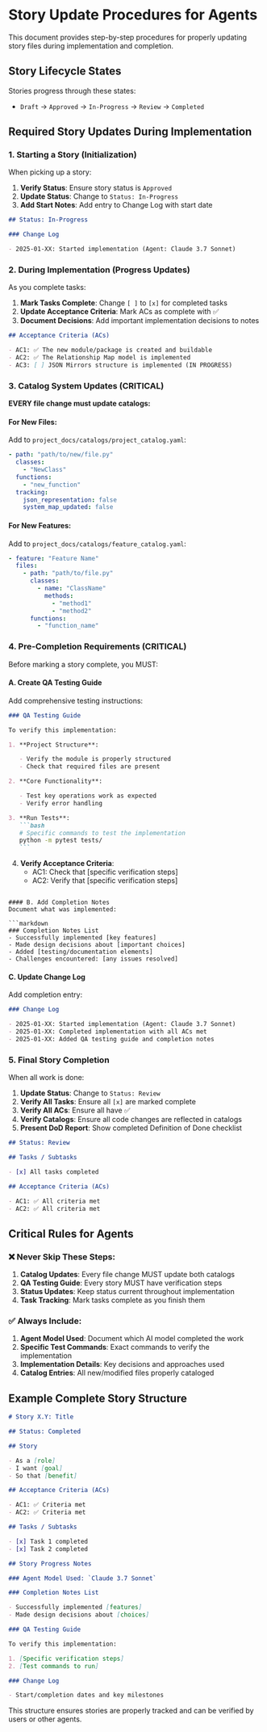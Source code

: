 # Story Update Procedures for Agents

This document provides step-by-step procedures for properly updating story files during implementation and completion.

## Story Lifecycle States

Stories progress through these states:

- `Draft` → `Approved` → `In-Progress` → `Review` → `Completed`

## Required Story Updates During Implementation

### 1. Starting a Story (Initialization)

When picking up a story:

1. **Verify Status**: Ensure story status is `Approved`
2. **Update Status**: Change to `Status: In-Progress`
3. **Add Start Notes**: Add entry to Change Log with start date

```markdown
## Status: In-Progress

### Change Log

- 2025-01-XX: Started implementation (Agent: Claude 3.7 Sonnet)
```

### 2. During Implementation (Progress Updates)

As you complete tasks:

1. **Mark Tasks Complete**: Change `[ ]` to `[x]` for completed tasks
2. **Update Acceptance Criteria**: Mark ACs as complete with ✅
3. **Document Decisions**: Add important implementation decisions to notes

```markdown
## Acceptance Criteria (ACs)

- AC1: ✅ The new module/package is created and buildable
- AC2: ✅ The Relationship Map model is implemented
- AC3: [ ] JSON Mirrors structure is implemented (IN PROGRESS)
```

### 3. Catalog System Updates (CRITICAL)

**EVERY file change must update catalogs:**

#### For New Files:

Add to `project_docs/catalogs/project_catalog.yaml`:

```yaml
- path: "path/to/new/file.py"
  classes:
    - "NewClass"
  functions:
    - "new_function"
  tracking:
    json_representation: false
    system_map_updated: false
```

#### For New Features:

Add to `project_docs/catalogs/feature_catalog.yaml`:

```yaml
- feature: "Feature Name"
  files:
    - path: "path/to/file.py"
      classes:
        - name: "ClassName"
          methods:
            - "method1"
            - "method2"
      functions:
        - "function_name"
```

### 4. Pre-Completion Requirements (CRITICAL)

Before marking a story complete, you MUST:

#### A. Create QA Testing Guide

Add comprehensive testing instructions:

````markdown
### QA Testing Guide

To verify this implementation:

1. **Project Structure**:

   - Verify the module is properly structured
   - Check that required files are present

2. **Core Functionality**:

   - Test key operations work as expected
   - Verify error handling

3. **Run Tests**:
   ```bash
   # Specific commands to test the implementation
   python -m pytest tests/
   ```
````

4. **Verify Acceptance Criteria**:
   - AC1: Check that [specific verification steps]
   - AC2: Verify that [specific verification steps]

````

#### B. Add Completion Notes
Document what was implemented:

```markdown
### Completion Notes List
- Successfully implemented [key features]
- Made design decisions about [important choices]
- Added [testing/documentation elements]
- Challenges encountered: [any issues resolved]
````

#### C. Update Change Log

Add completion entry:

```markdown
### Change Log

- 2025-01-XX: Started implementation (Agent: Claude 3.7 Sonnet)
- 2025-01-XX: Completed implementation with all ACs met
- 2025-01-XX: Added QA testing guide and completion notes
```

### 5. Final Story Completion

When all work is done:

1. **Update Status**: Change to `Status: Review`
2. **Verify All Tasks**: Ensure all `[x]` are marked complete
3. **Verify All ACs**: Ensure all have ✅
4. **Verify Catalogs**: Ensure all code changes are reflected in catalogs
5. **Present DoD Report**: Show completed Definition of Done checklist

```markdown
## Status: Review

## Tasks / Subtasks

- [x] All tasks completed

## Acceptance Criteria (ACs)

- AC1: ✅ All criteria met
- AC2: ✅ All criteria met
```

## Critical Rules for Agents

### ❌ Never Skip These Steps:

1. **Catalog Updates**: Every file change MUST update both catalogs
2. **QA Testing Guide**: Every story MUST have verification steps
3. **Status Updates**: Keep status current throughout implementation
4. **Task Tracking**: Mark tasks complete as you finish them

### ✅ Always Include:

1. **Agent Model Used**: Document which AI model completed the work
2. **Specific Test Commands**: Exact commands to verify the implementation
3. **Implementation Details**: Key decisions and approaches used
4. **Catalog Entries**: All new/modified files properly cataloged

## Example Complete Story Structure

```markdown
# Story X.Y: Title

## Status: Completed

## Story

- As a [role]
- I want [goal]
- So that [benefit]

## Acceptance Criteria (ACs)

- AC1: ✅ Criteria met
- AC2: ✅ Criteria met

## Tasks / Subtasks

- [x] Task 1 completed
- [x] Task 2 completed

## Story Progress Notes

### Agent Model Used: `Claude 3.7 Sonnet`

### Completion Notes List

- Successfully implemented [features]
- Made design decisions about [choices]

### QA Testing Guide

To verify this implementation:

1. [Specific verification steps]
2. [Test commands to run]

### Change Log

- Start/completion dates and key milestones
```

This structure ensures stories are properly tracked and can be verified by users or other agents.
